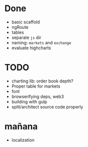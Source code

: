 # Done

* basic scaffold
* ngRoute
* tables
* separate `js` dir
* naming: `markets` and `exchange`
* evaluate highcharts

# TODO
* charting lib: order book depth?
* Proper table for markets
* font
* browserifying deps, web3
* building with gulp
* split/architect source code properly


# mañana
* localization
